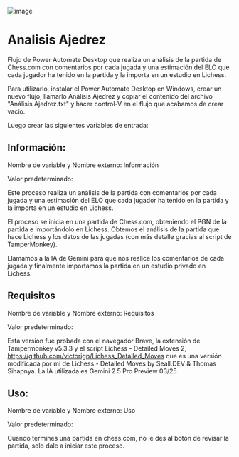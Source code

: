 ![image](https://github.com/user-attachments/assets/c2ebea82-b53d-46cb-89d1-7b573ee8f988)

# Analisis Ajedrez
Flujo de Power Automate Desktop que realiza un análisis de la partida de Chess.com con comentarios por cada jugada y una estimación del ELO que cada jugador ha tenido en la partida y la importa en un estudio en Lichess.

Para utilizarlo, instalar el Power Automate Desktop en Windows, crear un nuevo flujo, llamarlo Análisis Ajedrez y copiar el contenido del archivo "Análisis Ajedrez.txt" y hacer control-V en el flujo que acabamos de crear vacío.

Luego crear las siguientes variables de entrada:

Información:
------------
Nombre de variable y Nombre externo: Información

Valor predeterminado: 

Este proceso realiza un análisis de la partida con comentarios por
cada jugada y una estimación del ELO que cada jugador ha 
tenido en la partida y la importa en un estudio en Lichess.

El proceso se inicia en una partida de Chess.com, obteniendo el 
PGN de la partida e importándolo en Lichess. Obtemos el análisis
de la partida que hace Lichess y los datos de las jugadas (con 
más detalle gracias al script de TamperMonkey).

Llamamos a la IA de Gemini para que nos realice los comentarios 
de cada jugada y finalmente importamos la partida en un estudio
privado en Lichess.

Requisitos
------------
Nombre de variable y Nombre externo: Requisitos

Valor predeterminado: 

Esta versión fue probada con el navegador Brave, la extensión
de Tampermonkey v5.3.3 y el script Lichess - Detailed Moves 2, 
https://github.com/victorigp/Lichess_Detailed_Moves
que es una versión modificada por mi de Lichess - Detailed 
Moves by Seall.DEV & Thomas Sihapnya.
La IA utilizada es Gemini 2.5 Pro Preview 03/25

Uso:
----
Nombre de variable y Nombre externo: Uso

Valor predeterminado: 

Cuando termines una partida en chess.com, no le des al botón de
revisar la partida, solo dale a iniciar este proceso.
